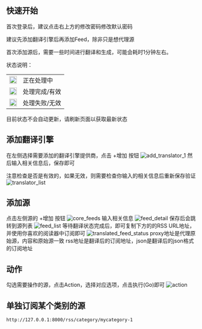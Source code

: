 ## 快速开始

首次登录后，建议点击右上方的修改密码修改默认密码

建议先添加翻译引擎后再添加Feed，除非只是想代理源

首次添加源后，需要一些时间进行翻译和生成，可能会耗时1分钟左右。

状态说明：

<table> <tr> <td><img src="/assets/icon-loading.svg" width="20" height="20"></td> <td>正在处理中</td> </tr> <tr> <td><img src="/assets/icon-yes.svg" width="20" height="20"></td> <td>处理完成/有效</td> </tr> <tr> <td><img src="/assets/icon-no.svg" width="20" height="20"></td> <td>处理失败/无效</td> </tr> </table>

目前状态不会自动更新，请刷新页面以获取最新状态

## 添加翻译引擎
在左侧选择需要添加的翻译引擎提供商，点击 +增加 按钮
![add_translator_1](/assets/add_translator_1.png)
然后输入相关信息后，保存即可

注意检查是否是有效的，如果无效，则需要检查你输入的相关信息后重新保存验证
![translator_list](/assets/translator_list.png)

## 添加源
点击左侧源的 +增加 按钮
![core_feeds](/assets/core_feeds.png)
输入相关信息
![feed_detail](/assets/feed_detail.png)
保存后会跳转到源列表
![feed_list](/assets/feeds_list.png)
等待翻译状态完成后，即可复制下方的的RSS URL地址，并使用你喜欢的阅读器中订阅即可
![translated_feed_status](/assets/feed_status.png)
proxy地址是代理原始源，内容和原始源一致
rss地址是翻译后的订阅地址，json是翻译后的json格式的订阅地址

## 动作
勾选需要操作的源，点击Action，选择对应选项，点击执行(Go)即可
![action](/assets/action.png)

## 单独订阅某个类别的源

`http://127.0.0.1:8000/rss/category/mycategory-1`

